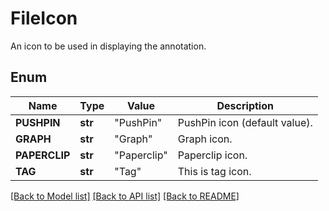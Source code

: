 ﻿# FileIcon
An icon to be used in displaying the annotation.

## Enum
Name | Type | Value | Description
------------ | ------------- | ------------- | -------------
**PUSHPIN** | **str** | "PushPin" | PushPin icon (default value).
**GRAPH** | **str** | "Graph" | Graph icon.
**PAPERCLIP** | **str** | "Paperclip" | Paperclip icon.
**TAG** | **str** | "Tag" | This is tag icon.


[[Back to Model list]](../README.md#documentation-for-models) [[Back to API list]](../README.md#documentation-for-api-endpoints) [[Back to README]](../README.md)


